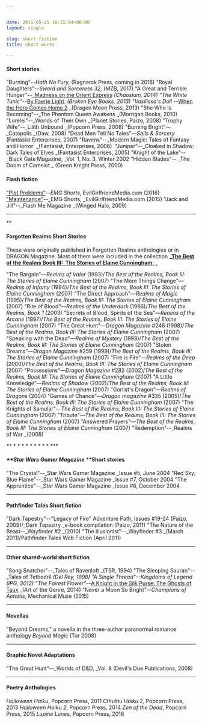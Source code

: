 ```yaml
---


date: 2011-05-25 16:55:04+00:00
layout: single

slug: short-fiction
title: Short works

---
```


#### **Short stories**




"Burning"--_Hath No Fury,_ (Ragnarok Press, coming in 2018)
"Royal Daughters"--_Sword and Sorceress 32,_ (MZB, 2017)
"A Great and Terrible Hunger"--_[Madness on the Orient Express](http://www.amazon.com/Madness-Orient-Express-Lovecraftian-Unforgettable-ebook/dp/B010MZSPMW/ref=sr_1_1?s=books&ie=UTF8&qid=1459522408&sr=1-1&keywords=Madness+on+the+Orient+Express) _(Chaosium, 2014)
"The White Tunic"--_[By Faerie Light ](http://www.amazon.com/Faerie-Light-Vol-2-ebook/dp/B00HSZNRSM/ref=sr_1_3?s=books&ie=UTF8&qid=1459522317&sr=1-3&keywords=by+faerie+light) _(Broken Eye Books, 2013)
"Vasilissa's Doll --_[When the Hero Comes Home 2](http://www.amazon.com/When-Hero-Comes-Gabrielle-Harbowy/dp/1897492715/ref=sr_1_1?s=books&ie=UTF8&qid=1379697019&sr=1-1&keywords=when+the+hero+comes+home+2) _(Dragon Moon Press, 2013)
"She Who Is Becoming"--_The Phantom Queen Awakens _(Morrigan Books, 2010)
"Lorelei"--_Worlds of Their Own _(Planet Stories, Paizo, 2008)
"Trophy Wife"--_Lilith Unbound _(Popcorn Press, 2008)
"Burning Bright"--_Catopolis _(Daw, 2008)
"Dead Men Tell No Tales"—_Sails & Sorcery_ (Fantasist Enterprises, 2007)
"Ravens"--_Modern Magic: Tales of Fantasy and Horror  _(Fantasist, Enterprises, 2006) 
"Juniper"--_Cloaked in Shadow: Dark Tales of Elves _(Fantasist Enterprises, 2005)
"Knight of the Lake"--_Black Gate Magazine, _Vol. 1, No. 3, Winter 2002
"Hidden Blades"-- _The Doom of Camelot _ (Green Knight Press, 2000)





#### **Flash fiction**




["Plot Problems"](http://www.evilgirlfriendmedia.com/1288/news/plot-problems-by-elaine-cunningham/)--_EMG Shorts_, EvilGirlfriendMedia.com (2016)
["Maintenance"](http://www.evilgirlfriendmedia.com/830/news/maintenance-by-elaine-cunningham/)--_EMG Shorts, _EvilGirlfriendMedia.com (2015)
"Jack and Jill"--_Flash Me Magazine _(Winged Halo, 2009)




*** * * * * * * * * *****
**





#### **Forgotten Realms Short Stories**


These were originally published in Forgotten Realms anthologies or in DRAGON Magazine. Most of them were included in the collection **_[The Best of the Realms Book III:  The Stories of Elaine Cunningham.](http://www.amazon.com/Best-Realms-III-Cunningham-Forgotten/dp/0786942886/ref=sr_1_1?s=books&ie=UTF8&qid=1459522536&sr=1-1&keywords=Best+of+the+Realms+3) _**


"The Bargain"—_Realms of Valor_ (1993)/_The Best of the Realms, Book III: The Stories of Elaine Cunningham_ (2007)
"The More Things Change"—_Realms of Infamy_ (1994)/_The Best of the Realms, Book III: The Stories of Elaine Cunningham_ (2007)
"The Direct Approach"—_Realms of Magic_ (1995)/_The Best of the Realms, Book III: The Stories of Elaine Cunningham_ (2007)
"Rite of Blood"—_Realms of the Underdark_ (1996)/_The Best of the Realms, Book 1_ (2003)
"Secrets of Blood, Spirits of the Sea"—_Realms of the Arcane_ (1997)/_The Best of the Realms, Book III: The Stories of Elaine Cunningham_ (2007)
"The Great Hunt"—_Dragon Magazine_ #246 (1998)/_The Best of the Realms, Book III: The Stories of Elaine Cunningham_ (2007)
"Speaking with the Dead"—_Realms of Mystery_ (1998)/_The Best of the Realms, Book III: The Stories of Elaine Cunningham_ (2007)
"Stolen Dreams"—_Dragon Magazine_ #259 (1999)/_The Best of the Realms, Book III: The Stories of Elaine Cunningham_ (2007)
"Fire is Fire"—_Realms of the Deep_ (2000)/_The Best of the Realms, Book III: The Stories of Elaine Cunningham_ (2007)
"Possessions"—_Dragon Magazine_ #282 (2002)/_The Best of the Realms, Book III: The Stories of Elaine Cunningham_ (2007)
"A Little Knowledge"—_Realms of Shadow_ (2002)/_The Best of the Realms, Book III: The Stories of Elaine Cunningham_ (2007)
"Gorlist's Dragon"—_Realms of Dragons_ (2004)
"Games of Chance"—_Dragon magazine_ #335 (2005)/_The Best of the Realms, Book III: The Stories of Elaine Cunningham_ (2007)
"The Knights of Samular"—_The Best of the Realms, Book III: The Stories of Elaine Cunningham_ (2007)
"Tribute"—_The Best of the Realms, Book III: The Stories of Elaine Cunningham_ (2007)
"Answered Prayers"—_The Best of the Realms, Book III: The Stories of Elaine Cunningham_ (2007)
"Redemption"--_Realms of War _(2008)




_** * * * * * * * * * ***_





#### _**Star Wars Gamer Magazine **_**Short stories**




"The Crystal"--_Star Wars Gamer Magazine _Issue #5, June 2004
"Red Sky, Blue Flame"--_Star Wars Gamer Magazine _Issue #7, October 2004
"The Apprentice"--_Star Wars Gamer Magazine _Issue #8, December 2004




** * * * * * * * * * ***





#### **Pathfinder Tales Short fiction**




"Dark Tapestry"--"Legacy of Fire" Adventure Path, Issues #19-24 (Paizo, 2009)/_Dark Tapestry _e-book compilation (Paizo, 2011)
"The Nature of the Beast--_Wayfinder #2 _(2010)
"The Illusionist"--_Wayfinder #3 _(March 2011)/Pathfinder Tales Web Fiction (April 2011)




** * * * * * * * * * ***





#### **Other shared-world short fiction**




"Song Snatcher"--_Tales of Ravenloft _(TSR, 1994)
"The Sleeping Sauran"--_Tales of Tethedril _(Del Rey, 1998)
"A Single Thread"--Kingdoms of Legend (IPG, 2012)
"The Fairest Flower"--_[A Knight in the Silk Purse: The Ghosts of Taux](http://www.amazon.com/Knight-Silk-Purse-Emerald-Serpent-ebook/dp/B00LO1MPRU/ref=sr_1_1?ie=UTF8&qid=1410389485&sr=8-1&keywords=A+Knight+in+the+silk+purse) _(Art of the Genre, 2014)
"Never a Moon So Bright"--_Champions of Aetaltis_, Mechanical Muse (2015)




*** * * * * * * * * ***





#### **Novellas**




"Beyond Dreams," a novella in the three-author paranormal romance anthology _Beyond Magic_ (Tor 2008)




***** * * * * * * * * *****





#### **Graphic Novel Adaptations**




"The Great Hunt"--_Worlds of D&D, _Vol. 8 (Devil's Due Publications, 2008)




** * * * * * * * * * ***





#### **Poetry Anthologies**




_Halloween Haiku_, Popcorn Press, 2011
_Cthulhu Haiku_ 2, Popcorn Press, 2013
_Halloween Haiku 2_, Popcorn Press, 2014
_Zen of the Dead_, Popcorn Press, 2015
_Lupine Lunes_, Popcorn Press, 2016

